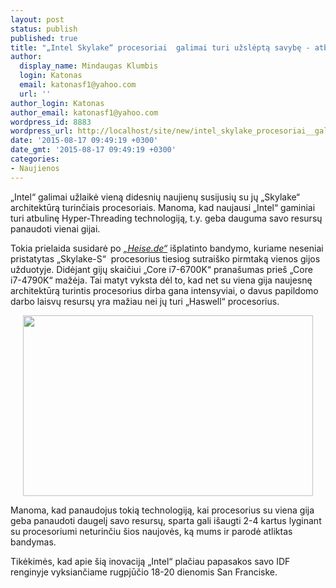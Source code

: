 ```yaml
---
layout: post
status: publish
published: true
title: "„Intel Skylake“ procesoriai  galimai turi užslėptą savybę - atbulinį Hyper-Threading"
author:
  display_name: Mindaugas Klumbis
  login: Katonas
  email: katonasf1@yahoo.com
  url: ''
author_login: Katonas
author_email: katonasf1@yahoo.com
wordpress_id: 8883
wordpress_url: http://localhost/site/new/intel_skylake_procesoriai__galimai_turi_uzslepta_savybe_atbulini_hyperthreading/
date: '2015-08-17 09:49:19 +0300'
date_gmt: '2015-08-17 09:49:19 +0300'
categories:
- Naujienos
---
```

<p>
	&bdquo;Intel&ldquo; galimai užlaikė vieną didesnių naujienų susijusių su jų &bdquo;Skylake&ldquo; architektūrą turinčiais procesoriais. Manoma, kad naujausi &bdquo;Intel&ldquo; gaminiai turi atbulinę Hyper-Threading technologiją, t.y. geba dauguma savo resursų panaudoti vienai gijai.</p>
<p>
	Tokia prielaida susidarė po <em><a href="http://www.heise.de/newsticker/meldung/Skylake-mit-inversem-Hyper-Threading-2779793.html">&bdquo;Heise.de&ldquo;</a></em> i&scaron;platinto bandymo, kuriame neseniai pristatytas &bdquo;Skylake-S&ldquo; &nbsp;procesorius tiesiog sutrai&scaron;ko pirmtaką vienos gijos užduotyje. Didėjant gijų skaičiui &bdquo;Core i7-6700K&ldquo; prana&scaron;umas prie&scaron; &bdquo;Core i7-4790K&ldquo; mažėja. Tai matyt vyksta dėl to, kad net su viena gija naujesnę architektūrą turintis procesorius dirba gana intensyviai, o davus papildomo darbo laisvų resursų yra mažiau nei jų turi &bdquo;Haswell&ldquo; procesorius.</p>
<p style="text-align: center;">
	<a href="http://technews.lt/userfiles/skylake_spec-e7be3ad25135c830.png"><img alt="" src="http://technews.lt/userfiles/skylake_spec-e7be3ad25135c830.png" style="width: 464px; height: 289px;" /></a></p>
<p>
	Manoma, kad panaudojus tokią technologiją, kai procesorius su viena gija geba panaudoti daugelį savo resursų, sparta gali i&scaron;augti 2-4 kartus lyginant su procesoriumi neturinčiu &scaron;ios naujovės, ką mums ir parodė atliktas bandymas.</p>
<p>
	Tikėkimės, kad apie &scaron;ią inovaciją &bdquo;Intel&ldquo; plačiau papasakos savo IDF renginyje vyksiančiame rugpjūčio 18-20 dienomis San Franciske.</p>
